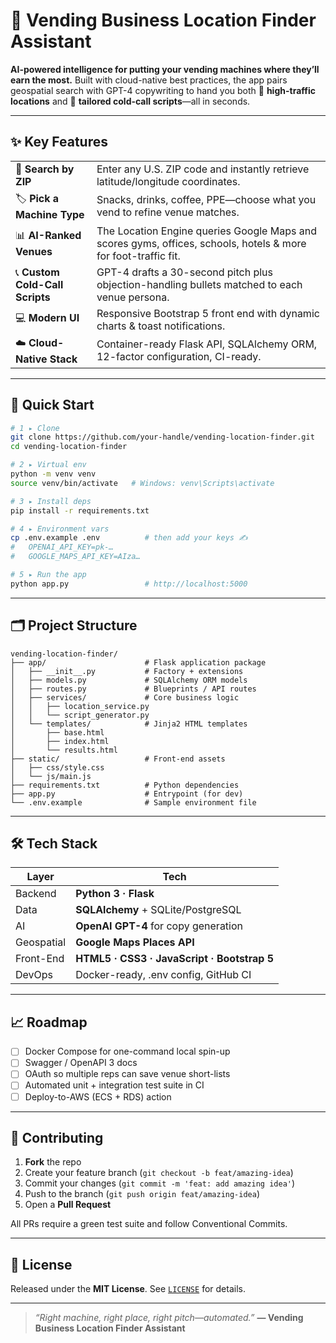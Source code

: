 # 🤖 Vending Business Location Finder Assistant

**AI-powered intelligence for putting your vending machines where they’ll earn the most.** Built with cloud-native best practices, the app pairs geospatial search with GPT-4 copywriting to hand you both 📍 **high-traffic locations** and 💬 **tailored cold-call scripts**—all in seconds.

---

## ✨ Key Features

|                                 |                                                                                                                |
| ------------------------------- | -------------------------------------------------------------------------------------------------------------- |
| 🔎 **Search by ZIP**            | Enter any U.S. ZIP code and instantly retrieve latitude/longitude coordinates.                                 |
| 🏷️ **Pick a Machine Type**     | Snacks, drinks, coffee, PPE—choose what you vend to refine venue matches.                                      |
| 📊 **AI-Ranked Venues**         | The Location Engine queries Google Maps and scores gyms, offices, schools, hotels & more for foot-traffic fit. |
| 📞 **Custom Cold-Call Scripts** | GPT-4 drafts a 30-second pitch plus objection-handling bullets matched to each venue persona.                  |
| 💻 **Modern UI**                | Responsive Bootstrap 5 front end with dynamic charts & toast notifications.                                    |
| ☁️ **Cloud-Native Stack**       | Container-ready Flask API, SQLAlchemy ORM, 12-factor configuration, CI-ready.                                  |

---

## 🚀 Quick Start

```bash
# 1 ▸ Clone
git clone https://github.com/your-handle/vending-location-finder.git
cd vending-location-finder

# 2 ▸ Virtual env
python -m venv venv
source venv/bin/activate   # Windows: venv\Scripts\activate

# 3 ▸ Install deps
pip install -r requirements.txt

# 4 ▸ Environment vars
cp .env.example .env          # then add your keys ✍️
#   OPENAI_API_KEY=pk-…
#   GOOGLE_MAPS_API_KEY=AIza…

# 5 ▸ Run the app
python app.py                 # http://localhost:5000
```

---

## 🗂️ Project Structure

```
vending-location-finder/
├── app/                      # Flask application package
│   ├── __init__.py           # Factory + extensions
│   ├── models.py             # SQLAlchemy ORM models
│   ├── routes.py             # Blueprints / API routes
│   ├── services/             # Core business logic
│   │   ├── location_service.py
│   │   └── script_generator.py
│   └── templates/            # Jinja2 HTML templates
│       ├── base.html
│       ├── index.html
│       └── results.html
├── static/                   # Front-end assets
│   ├── css/style.css
│   └── js/main.js
├── requirements.txt          # Python dependencies
├── app.py                    # Entrypoint (for dev)
└── .env.example              # Sample environment file
```

---

## 🛠️ Tech Stack

| Layer      | Tech                                        |
| ---------- | ------------------------------------------- |
| Backend    | **Python 3 · Flask**                        |
| Data       | **SQLAlchemy** + SQLite/PostgreSQL          |
| AI         | **OpenAI GPT-4** for copy generation        |
| Geospatial | **Google Maps Places API**                  |
| Front-End  | **HTML5 · CSS3 · JavaScript · Bootstrap 5** |
| DevOps     | Docker-ready, .env config, GitHub CI        |

---

## 📈 Roadmap

* [ ] Docker Compose for one-command local spin-up
* [ ] Swagger / OpenAPI 3 docs
* [ ] OAuth so multiple reps can save venue short-lists
* [ ] Automated unit + integration test suite in CI
* [ ] Deploy-to-AWS (ECS + RDS) action

---

## 🤝 Contributing

1. **Fork** the repo
2. Create your feature branch (`git checkout -b feat/amazing‐idea`)
3. Commit your changes (`git commit -m 'feat: add amazing idea'`)
4. Push to the branch (`git push origin feat/amazing‐idea`)
5. Open a **Pull Request**

All PRs require a green test suite and follow Conventional Commits.

---

## 📝 License

Released under the **MIT License**. See [`LICENSE`](LICENSE) for details.

---

> *“Right machine, right place, right pitch—automated.”*
> **— Vending Business Location Finder Assistant**
